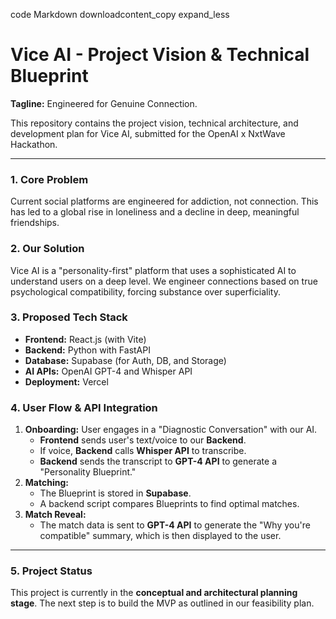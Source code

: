 code Markdown
downloadcontent_copy
expand_less
   # Vice AI - Project Vision & Technical Blueprint

**Tagline:** Engineered for Genuine Connection.

This repository contains the project vision, technical architecture, and development plan for Vice AI, submitted for the OpenAI x NxtWave Hackathon.

---

### 1. Core Problem

Current social platforms are engineered for addiction, not connection. This has led to a global rise in loneliness and a decline in deep, meaningful friendships.

### 2. Our Solution

Vice AI is a "personality-first" platform that uses a sophisticated AI to understand users on a deep level. We engineer connections based on true psychological compatibility, forcing substance over superficiality.

### 3. Proposed Tech Stack

*   **Frontend:** React.js (with Vite)
*   **Backend:** Python with FastAPI
*   **Database:** Supabase (for Auth, DB, and Storage)
*   **AI APIs:** OpenAI GPT-4 and Whisper API
*   **Deployment:** Vercel

### 4. User Flow & API Integration

1.  **Onboarding:** User engages in a "Diagnostic Conversation" with our AI.
    *   **Frontend** sends user's text/voice to our **Backend**.
    *   If voice, **Backend** calls **Whisper API** to transcribe.
    *   **Backend** sends the transcript to **GPT-4 API** to generate a "Personality Blueprint."
2.  **Matching:**
    *   The Blueprint is stored in **Supabase**.
    *   A backend script compares Blueprints to find optimal matches.
3.  **Match Reveal:**
    *   The match data is sent to **GPT-4 API** to generate the "Why you're compatible" summary, which is then displayed to the user.

---

### 5. Project Status

This project is currently in the **conceptual and architectural planning stage**. The next step is to build the MVP as outlined in our feasibility plan.

